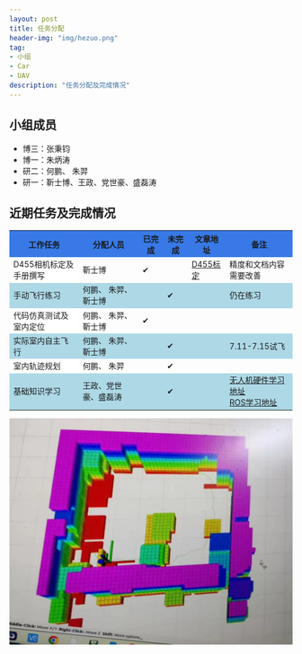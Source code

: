 ```yaml
---
layout: post
title: 任务分配
header-img: "img/hezuo.png"
tag:
- 小组
- Car
- UAV
description: "任务分配及完成情况"
---
```



##  小组成员

- 博三：张秉钧
- 博一：朱炳涛
- 研二：何鹏、 朱羿
- 研一：靳士博、王政、党世豪、盛磊涛

##  近期任务及完成情况

<table>
    <tr>
        <th bgcolor="#3879e7">工作任务</th>
        <th bgcolor="#3879e7">分配人员</th>
        <th bgcolor="#3879e7">已完成</th>
        <th bgcolor="#3879e7">未完成</th>
        <th bgcolor="#3879e7">文章地址</th>
        <th bgcolor="#3879e7">备注</th>
    </tr>
    <tr>
        <td bgcolor="white">D455相机标定及手册撰写</td>
        <td >靳士博</td>
        <td>✔</td>
        <td > </td>
        <td ><a href="https://yt252091221.github.io/2023/06/22/D455_camera/" target="_blank">D455标定</a></td>
        <td >精度和文档内容需要改善 </td>
    </tr>
    <tr>
        <td bgcolor="lightblue">手动飞行练习</td>
        <td bgcolor="lightblue">何鹏、 朱羿、靳士博</td>
        <td bgcolor="lightblue"> </td>
        <td bgcolor=" #add8e6">✔</td>
        <td bgcolor=" #add8e6" > </td>
        <td bgcolor=" #add8e6" >仍在练习 </td>
    </tr>
    <tr>
        <td bgcolor="white">代码仿真测试及室内定位</td>
        <td >何鹏、 朱羿、靳士博</td>
        <td>✔</td>
        <td ></td>
        <td ></td>
        <td ></td>
    </tr>
    <tr>
        <td bgcolor="lightblue">实际室内自主飞行</td>
        <td bgcolor="lightblue">何鹏、 朱羿、靳士博</td>
        <td bgcolor="lightblue"> </td>
        <td bgcolor=" #add8e6">✔</td>
        <td bgcolor="lightblue"> </td>
        <td bgcolor="lightblue">7.11-7.15试飞</td>
    </tr>
    <tr>
        <td bgcolor="white">室内轨迹规划</td>
        <td >何鹏、 朱羿</td>
        <td></td>
        <td >✔</td>
        <td ></td>
        <td ></td>
    </tr>
    <tr>
        <td bgcolor="lightblue">基础知识学习</td>
        <td bgcolor="lightblue">王政、党世豪、盛磊涛</td>
        <td bgcolor="lightblue"> </td>
        <td bgcolor=" #add8e6">✔</td>
        <td bgcolor="lightblue"> </td>
        <td bgcolor="lightblue"> <a href="https://github.com/ZJU-FAST-Lab/Fast-Drone-250#%E7%AC%AC%E5%9B%9B%E7%AB%A0%E9%A3%9E%E6%8E%A7%E8%AE%BE%E7%BD%AE%E4%B8%8E%E8%AF%95%E9%A3%9E" target="_blank">无人机硬件学习地址</a>
        <br>
        <a href="https://www.bilibili.com/video/BV1zt411G7Vn/?spm_id_from=333.337.search-card.all.click&vd_source=eca26bb4ababa6b94854d8f7dd674658" target="_blank">ROS学习地址</a>
         </td>
    </tr>
</table>

![1](/img/1.jpg )
